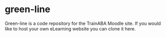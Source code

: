 # green-line
Green-line is a code repository for the TrainABA Moodle site. If you would like to host your own eLearning website you can clone it here. 

